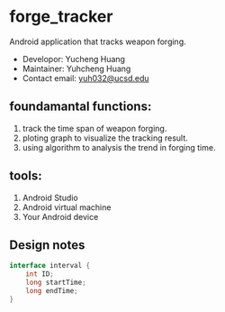# forge_tracker
Android application that tracks weapon forging.

* Developor: Yucheng Huang 
* Maintainer: Yuhcheng Huang 
* Contact email: yuh032@ucsd.edu

## foundamantal functions:
1. track the time span of weapon forging.
2. ploting graph to visualize the tracking result.
3. using algorithm to analysis the trend in forging time.

## tools:
1. Android Studio
2. Android virtual machine
3. Your Android device

## Design notes
```java
interface interval {
    int ID;
    long startTime;
    long endTime;
}
```